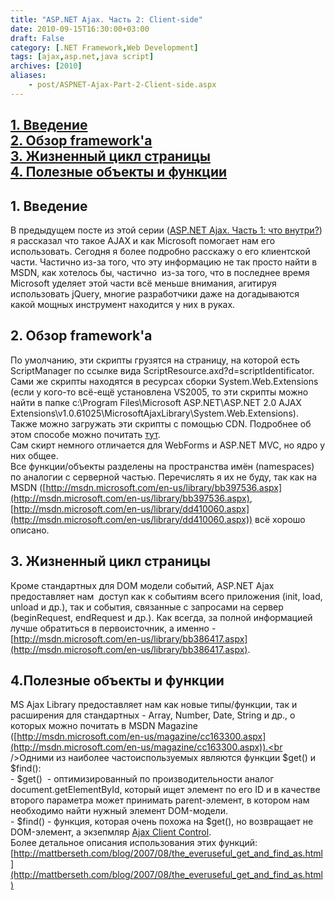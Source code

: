 ```yaml
---
title: "ASP.NET Ajax. Часть 2: Client-side"
date: 2010-09-15T16:30:00+03:00
draft: False
category: [.NET Framework,Web Development]
tags: [ajax,asp.net,java script]
archives: [2010]
aliases:
    - post/ASPNET-Ajax-Part-2-Client-side.aspx
---
```



## [1. Введение](#intro)<br />[2. Обзор framework'а](#overview)<br />[3. Жизненный цикл страницы](#lifecycle)<br />[4. Полезные объекты и функции](#features)

<a name="intro"></a>

## 1. Введение

В предыдущем посте из этой серии ([ASP.NET Ajax. Часть 1: что внутри?]( http://blog.e0ne.info/post/ASPNET-Ajax-Part1-Look-Inside.aspx)) я рассказал что такое AJAX и как Microsoft помогает нам его использовать. Сегодня я более подробно расскажу о его клиентской части. Частично из-за того, что эту информацию не так просто найти в MSDN, как хотелось бы, частично  из-за того, что в последнее время Microsoft уделяет этой части всё меньше внимания, агитируя использовать jQuery, многие разработчики даже на догадываются какой мощных инструмент находится у них в руках.

<a name="overview"></a>

## 2. Обзор framework'а

По умолчанию, эти скрипты грузятся на страницу, на которой есть ScriptManager по ссылке вида ScriptResource.axd?d=scriptIdentificator. Сами же скрипты находятся в ресурсах сборки System.Web.Extensions (если у кого-то всё-ещё установлена VS2005, то эти скрипты можно найти в папке c:\Program Files\Microsoft ASP.NET\ASP.NET 2.0 AJAX Extensions\v1.0.61025\MicrosoftAjaxLibrary\System.Web.Extensions\). Также можно загружать эти скрипты с помощью CDN. Подробнее об этом способе можно почитать [тут](http://blog.turlov.com/2009/11/using-microsoft-ajax-library-35-with.html).<br />Сам скирт немного отличается для WebForms и ASP.NET MVC, но ядро у них общее.<br />Все функции/объекты разделены на пространства имён (namespaces) по аналогии с серверной частью. Перечислять я их не буду, так как на MSDN ([http://msdn.microsoft.com/en-us/library/bb397536.aspx](http://msdn.microsoft.com/en-us/library/bb397536.aspx), [http://msdn.microsoft.com/en-us/library/dd410060.aspx](http://msdn.microsoft.com/en-us/library/dd410060.aspx)) всё хорошо описано.

<a name="lifecycle"></a>

## 3. Жизненный цикл страницы

Кроме стандартных для DOM модели событий, ASP.NET Ajax предоставляет нам  доступ как к событиям всего приложения (init, load, unload и др.), так и события, связанные с запросами на сервер (beginRequest, endRequest и др.). Как всегда, за полной информацией лучше обратиться в первоисточник, а именно - [http://msdn.microsoft.com/en-us/library/bb386417.aspx](http://msdn.microsoft.com/en-us/library/bb386417.aspx).

<a name="features"></a>

## 4.Полезные объекты и функции

MS Ajax Library предоставляет нам как новые типы/функции, так и расширения для стандартных - Array, Number, Date, String и др., о которых можно почитать в MSDN Magazine ([http://msdn.microsoft.com/en-us/magazine/cc163300.aspx](http://msdn.microsoft.com/en-us/magazine/cc163300.aspx)).<br />Одними из наиболее частоиспользуемых являются функции $get() и $find():<br />- $get()  - оптимизированный по производительности аналог document.getElementById, который ищет элемент по его ID и в качестве второго параметра может принимать parent-элемент, в котором нам необходимо найти нужный элемент DOM-модели.<br />- $find() - функция, которая очень похожа на $get(), но возвращает не DOM-элемент, а экзепмляр [Ajax Client Control](http://blog.e0ne.info/post/IScriptControl-Ajax-Client-Control-Implementation.aspx).<br />Более детальное описания использования этих функций: [http://mattberseth.com/blog/2007/08/the_everuseful_get_and_find_as.html](http://mattberseth.com/blog/2007/08/the_everuseful_get_and_find_as.html)

